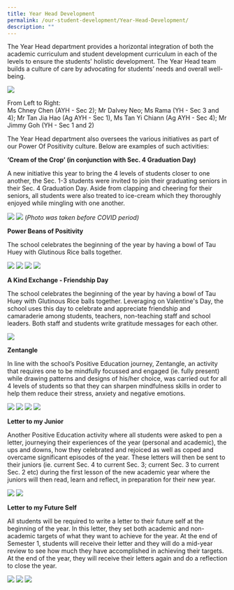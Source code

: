 ```yaml
---
title: Year Head Development
permalink: /our-student-development/Year-Head-Development/
description: ""
---
```

The Year Head department provides a horizontal integration of both the academic curriculum and student development curriculum in each of the levels to ensure the students' holistic development. The Year Head team builds a culture of care by advocating for students’ needs and overall well-being.

![](/images/image001.jpeg)

From Left to Right: <br>
Ms Chney Chen (AYH - Sec 2); Mr Dalvey Neo; Ms Rama (YH - Sec 3 and 4); Mr Tan Jia Hao (Ag AYH - Sec 1), Ms Tan Yi Chiann (Ag AYH - Sec 4); Mr Jimmy Goh (YH - Sec 1 and 2)

The Year Head department also oversees the various initiatives as part of our Power Of Positivity culture. Below are examples of such activities:

**‘Cream of the Crop’ (in conjunction with Sec. 4 Graduation Day)**

A new initiative this year to bring the 4 levels of students closer to one another, the Sec. 1-3 students were invited to join their graduating seniors in their Sec. 4 Graduation Day. Aside from clapping and cheering for their seniors, all students were also treated to ice-cream which they thoroughly enjoyed while mingling with one another.

![](/images/image017.jpeg)
![](/images/image018.gif)
(_Photo was taken before COVID period)_ 

**Power Beans of Positivity**

The school celebrates the beginning of the year by having a bowl of Tau Huey with Glutinous Rice balls together.

![](/images/image002.jpeg)
![](/images/image003.jpeg)
![](/images/image004.jpeg)
![](/images/image005.jpeg)

**A Kind Exchange - Friendship Day**

The school celebrates the beginning of the year by having a bowl of Tau Huey with Glutinous Rice balls together. Leveraging on Valentine's Day, the school uses this day to celebrate and appreciate friendship and camaraderie among students, teachers, non-teaching staff and school leaders. Both staff and students write gratitude messages for each other.

![](/images/image006.jpeg)

**Zentangle**

In line with the school’s Positive Education journey, Zentangle, an activity that requires one to be mindfully focussed and engaged (ie. fully present) while drawing patterns and designs of his/her choice, was carried out for all 4 levels of students so that they can sharpen mindfulness skills in order to help them reduce their stress, anxiety and negative emotions.

![](/images/image008.jpeg)
![](/images/image009.jpeg)
![](/images/image010.jpeg)
![](/images/image011.jpeg)

**Letter to my Junior**

Another Positive Education activity where all students were asked to pen a letter, journeying their experiences of the year (personal and academic), the ups and downs, how they celebrated and rejoiced as well as coped and overcame significant episodes of the year. These letters will then be sent to their juniors (ie. current Sec. 4 to current Sec. 3; current Sec. 3 to current Sec. 2 etc) during the first lesson of the new academic year where the juniors will then read, learn and reflect, in preparation for their new year.

![](/images/image012.jpeg)
![](/images/image013.jpeg)

**Letter to my Future Self**

All students will be required to write a letter to their future self at the beginning of the year. In this letter, they set both academic and non-academic targets of what they want to achieve for the year. At the end of Semester 1, students will receive their letter and they will do a mid-year review to see how much they have accomplished in achieving their targets. At the end of the year, they will receive their letters again and do a reflection to close the year.

![](/images/image012.jpeg)
![](/images/image015.jpeg)
![](/images/image016.jpeg)